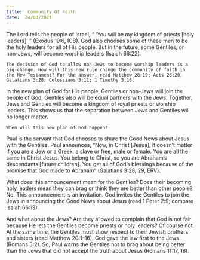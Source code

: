 ```yaml
---
title:  Community Of Faith 
date:  24/03/2021
---
```


The Lord tells the people of Israel, “ ‘You will be my kingdom of priests [holy leaders]’ ” (Exodus 19:6, ICB). God also chooses some of these men to be the holy leaders for all of His people. But in the future, some Gentiles, or non-Jews, will become worship leaders (Isaiah 66:22).

`The decision of God to allow non-Jews to become worship leaders is a big change. How will this new rule change the community of faith in the New Testament? For the answer, read Matthew 28:19; Acts 26:20; Galatians 3:28; Colossians 3:11; 1 Timothy 3:16.`

In the new plan of God for His people, Gentiles or non-Jews will join the people of God. Gentiles also will be equal partners with the Jews. Together, Jews and Gentiles will become a kingdom of royal priests or worship leaders. This shows us that the separation between Jews and Gentiles will no longer matter.

`When will this new plan of God happen?`

Paul is the servant that God chooses to share the Good News about Jesus with the Gentiles. Paul announces, “Now, in Christ [Jesus], it doesn’t matter if you are a Jew or a Greek, a slave or free, male or female. You are all the same in Christ Jesus. You belong to Christ, so you are Abraham’s descendants [future children]. You get all of God’s blessings because of the promise that God made to Abraham” (Galatians 3:28, 29, ERV).

What does this announcement mean for the Gentiles? Does their becoming holy leaders mean they can brag or think they are better than other people? No. This announcement is an invitation. God invites the Gentiles to join the Jews in announcing the Good News about Jesus (read 1 Peter 2:9; compare Isaiah 66:19).

And what about the Jews? Are they allowed to complain that God is not fair because He lets the Gentiles become priests or holy leaders? Of course not. At the same time, the Gentiles must show respect to their Jewish brothers and sisters (read Matthew 20:1–16). God gave the law first to the Jews (Romans 3:2). So, Paul warns the Gentiles not to brag about being better than the Jews that did not accept the truth about Jesus (Romans 11:17, 18).
